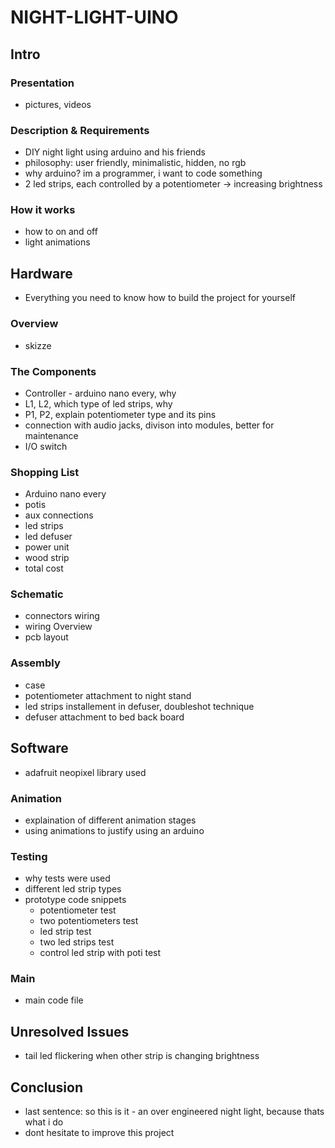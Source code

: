 # NIGHT-LIGHT-UINO

## Intro

### Presentation
- pictures, videos

### Description & Requirements
- DIY night light using arduino and his friends
- philosophy: user friendly, minimalistic, hidden, no rgb
- why arduino? im a programmer, i want to code something
- 2 led strips, each controlled by a potentiometer -> increasing brightness

### How it works
- how to on and off
- light animations


## Hardware
- Everything you need to know how to build the project for yourself

### Overview
- skizze

### The Components
- Controller - arduino nano every, why
- L1, L2, which type of led strips, why
- P1, P2, explain potentiometer type and its pins
- connection with audio jacks, divison into modules, better for maintenance
- I/O switch

### Shopping List
- Arduino nano every
- potis
- aux connections
- led strips
- led defuser
- power unit
- wood strip
- total cost

### Schematic
- connectors wiring
- wiring Overview
- pcb layout

### Assembly
- case
- potentiometer attachment to night stand
- led strips installement in defuser, doubleshot technique
- defuser attachment to bed back board


## Software
- adafruit neopixel library used

### Animation
- explaination of different animation stages
- using animations to justify using an arduino

### Testing
- why tests were used
- different led strip types
- prototype code snippets
    - potentiometer test
    - two potentiometers test
    - led strip test
    - two led strips test
    - control led strip with poti test

### Main
- main code file

## Unresolved Issues
- tail led flickering when other strip is changing brightness

## Conclusion
- last sentence: so this is it - an over engineered night light, because thats what i do
- dont hesitate to improve this project
